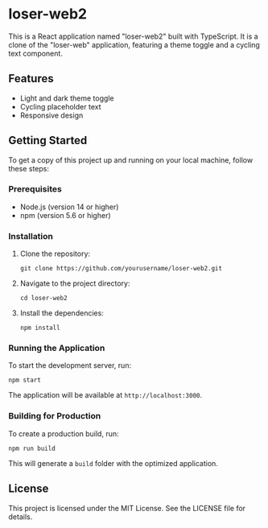 # loser-web2

This is a React application named "loser-web2" built with TypeScript. It is a clone of the "loser-web" application, featuring a theme toggle and a cycling text component.

## Features

- Light and dark theme toggle
- Cycling placeholder text
- Responsive design

## Getting Started

To get a copy of this project up and running on your local machine, follow these steps:

### Prerequisites

- Node.js (version 14 or higher)
- npm (version 5.6 or higher)

### Installation

1. Clone the repository:

   ```
   git clone https://github.com/yourusername/loser-web2.git
   ```

2. Navigate to the project directory:

   ```
   cd loser-web2
   ```

3. Install the dependencies:

   ```
   npm install
   ```

### Running the Application

To start the development server, run:

```
npm start
```

The application will be available at `http://localhost:3000`.

### Building for Production

To create a production build, run:

```
npm run build
```

This will generate a `build` folder with the optimized application.

## License

This project is licensed under the MIT License. See the LICENSE file for details.